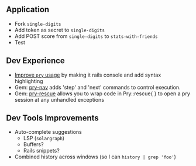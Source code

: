## Application
- Fork `single-digits`
- Add token as secret to `single-digits`
- Add POST score from `single-digits` to `stats-with-friends` 
- Test

## Dev Experience
- [Improve `pry` usage](https://github.com/pry/pry#use-pry-as-your-rails-console) by making it rails console and add syntax highlighting
- Gem: [pry-nav](https://rubygems.org/gems/pry-nav/versions/0.3.0) adds 'step' and 'next' commands to control execution.
- Gem: [pry-rescue](https://rubygems.org/gems/pry-rescue/versions/1.5.2) allows you to wrap code in Pry::rescue{ } to open a pry session at any unhandled exceptions

## Dev Tools Improvements
- Auto-complete suggestions
  - LSP (`solargraph`)
  - Buffers?
  - Rails snippets? 
- Combined history across windows (so I can `history | grep 'foo'`)


